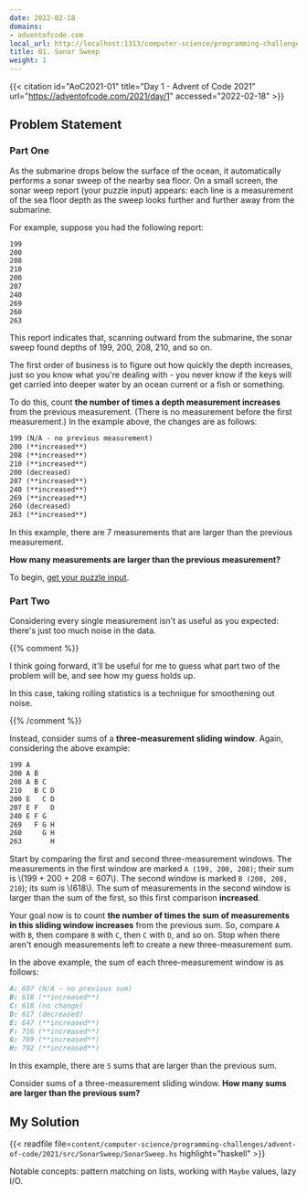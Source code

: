 ```yaml
---
date: 2022-02-18
domains:
- adventofcode.com
local_url: http://localhost:1313/computer-science/programming-challenges/advent-of-code/2021/01-sonar-sweep/01-sonar-sweep/
title: 01. Sonar Sweep
weight: 1
---
```


{{< citation
  id="AoC2021-01"
  title="Day 1 - Advent of Code 2021"
  url="https://adventofcode.com/2021/day/1"
  accessed="2022-02-18" >}}

## Problem Statement

### Part One

As the submarine drops below the surface of the ocean, it automatically
performs a sonar sweep of the nearby sea floor. On a small screen, the
sonar weep report (your puzzle input) appears: each line is a
measurement of the sea floor depth as the sweep looks further and
further away from the submarine.

For example, suppose you had the following report:

```md
199
200
208
210
200
207
240
269
260
263
```

This report indicates that, scanning outward from the submarine, the
sonar sweep found depths of 199, 200, 208, 210, and so on.

The first order of business is to figure out how quickly the depth
increases, just so you know what you're dealing with - you never know if
the keys will get carried into deeper water by an ocean current or a
fish or something.

To do this, count **the number of times a depth measurement increases**
from the previous measurement. (There is no measurement before the
first measurement.) In the example above, the changes are as follows:

```md
199 (N/A - no previous measurement)
200 (**increased**)
208 (**increased**)
210 (**increased**)
200 (decreased)
207 (**increased**)
240 (**increased**)
269 (**increased**)
260 (decreased)
263 (**increased**)
```

In this example, there are 7 measurements that are larger than the
previous measurement.

**How many measurements are larger than the previous measurement?**

To begin, [get your puzzle
input](https://adventofcode.com/2021/day/1/input).

### Part Two

Considering every single measurement isn't as useful as you expected:
there's just too much noise in the data.

{{% comment %}}

I think going forward, it'll be useful for me to guess what part two of
the problem will be, and see how my guess holds up.

In this case, taking rolling statistics is a technique for smoothening
out noise.

{{% /comment %}}

Instead, consider sums of a **three-measurement sliding window**. Again,
considering the above example:

```md
199 A
200 A B
208 A B C
210   B C D
200 E   C D
207 E F   D
240 E F G
269   F G H
260     G H
263       H
```

Start by comparing the first and second three-measurement windows. The
measurements in the first window are marked `A (199, 200, 208)`; their
sum is \\(199 + 200 + 208 = 607\\). The second window is marked `B (200,
208, 210`); its sum is \\(618\\). The sum of measurements in the second
window is larger than the sum of the first, so this first comparison
**increased**.

Your goal now is to count **the number of times the sum of measurements
in this sliding window increases** from the previous sum. So, compare
`A` with `B`, then compare `B` with `C`, then `C` with `D`, and so on.
Stop when there aren't enough measurements left to create a new
three-measurement sum.

In the above example, the sum of each three-measurement window is as
follows:

```md
A: 607 (N/A - no previous sum)
B: 618 (**increased**)
C: 618 (no change)
D: 617 (decreased)
E: 647 (**increased**)
F: 716 (**increased**)
G: 769 (**increased**)
H: 792 (**increased**)
```

In this example, there are `5` sums that are larger than the previous
sum.

Consider sums of a three-measurement sliding window. **How many sums are
larger than the previous sum?**

## My Solution

{{< readfile
  file=`content/computer-science/programming-challenges/advent-of-code/2021/src/SonarSweep/SonarSweep.hs`
  highlight="haskell" >}}

Notable concepts: pattern matching on lists, working with `Maybe`
values, lazy I/O.
